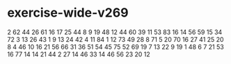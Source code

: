 # exercise-wide-v269
2
62
44
26
61
16
17
25
44
8
9
19
48
12
44
60
39
11
53
83
16
14
56
59
15
34
72
3
13
26
43
1
9
13
24
42
4
11
84
1
12
73
49
28
8
71
5
20
70
16
27
41
25
20
8
4
46
10
16
21
56
66
31
36
51
54
45
75
52
69
19
7
13
22
9
19
1
48
6
7
21
53
16
77
14
14
21
44
2
27
14
46
33
14
46
56
23
20
12
